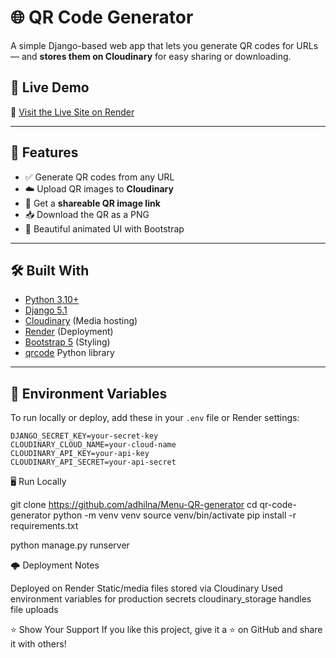 # 🌐 QR Code Generator

A simple Django-based web app that lets you generate QR codes for URLs — and **stores them on Cloudinary** for easy sharing or downloading.

## 🚀 Live Demo

🔗 [Visit the Live Site on Render](https://menu-qr-generator.onrender.com/)


---

## 📸 Features

- ✅ Generate QR codes from any URL
- ☁️ Upload QR images to **Cloudinary**
- 🔗 Get a **shareable QR image link**
- 📥 Download the QR as a PNG
- 🎨 Beautiful animated UI with Bootstrap

---

## 🛠️ Built With

- [Python 3.10+](https://www.python.org/)
- [Django 5.1](https://www.djangoproject.com/)
- [Cloudinary](https://cloudinary.com/) (Media hosting)
- [Render](https://render.com/) (Deployment)
- [Bootstrap 5](https://getbootstrap.com/) (Styling)
- [qrcode](https://pypi.org/project/qrcode/) Python library

---

## 🧰 Environment Variables

To run locally or deploy, add these in your `.env` file or Render settings:

```env
DJANGO_SECRET_KEY=your-secret-key
CLOUDINARY_CLOUD_NAME=your-cloud-name
CLOUDINARY_API_KEY=your-api-key
CLOUDINARY_API_SECRET=your-api-secret
```

🖥️ Run Locally

git clone https://github.com/adhilna/Menu-QR-generator
cd qr-code-generator
python -m venv venv
source venv/bin/activate
pip install -r requirements.txt

python manage.py runserver

🌩️ Deployment Notes

Deployed on Render
Static/media files stored via Cloudinary
Used environment variables for production secrets
cloudinary_storage handles file uploads

⭐️ Show Your Support
If you like this project, give it a ⭐ on GitHub and share it with others!
